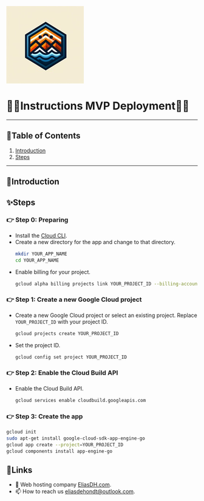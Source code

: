 ![logo](/Images/logo.png)
# 💙🤍Instructions MVP Deployment🤍💙



---

## 📘Table of Contents

1. [Introduction](#introduction)
3. [Steps](#steps)


---

## 🖖Introduction



## ✨Steps

### 👉 Step 0: Preparing

- Install the [Cloud CLI](/Documentation/Instructions-GCloud-CLI.md).
- Create a new directory for the app and change to that directory.
    ```bash
    mkdir YOUR_APP_NAME
    cd YOUR_APP_NAME
    ```
- Enable billing for your project.
    ```bash
    gcloud alpha billing projects link YOUR_PROJECT_ID --billing-account YOUR_BILLING_ACCOUNT_ID
    ```

### 👉 Step 1: Create a new Google Cloud project

- Create a new Google Cloud project or select an existing project. Replace `YOUR_PROJECT_ID` with your project ID.
    ```bash
    gcloud projects create YOUR_PROJECT_ID
    ```
- Set the project ID.
    ```bash
    gcloud config set project YOUR_PROJECT_ID
    ```

### 👉 Step 2: Enable the Cloud Build API

- Enable the Cloud Build API.
    ```bash
    gcloud services enable cloudbuild.googleapis.com
    ```

### 👉 Step 3: Create the app

```bash
gcloud init
sudo apt-get install google-cloud-sdk-app-engine-go
gcloud app create --project=YOUR_PROJECT_ID
gcloud components install app-engine-go
```


## 🔗Links
- 👯 Web hosting company [EliasDH.com](https://eliasdh.com).
- 📫 How to reach us eliasdehondt@outlook.com.